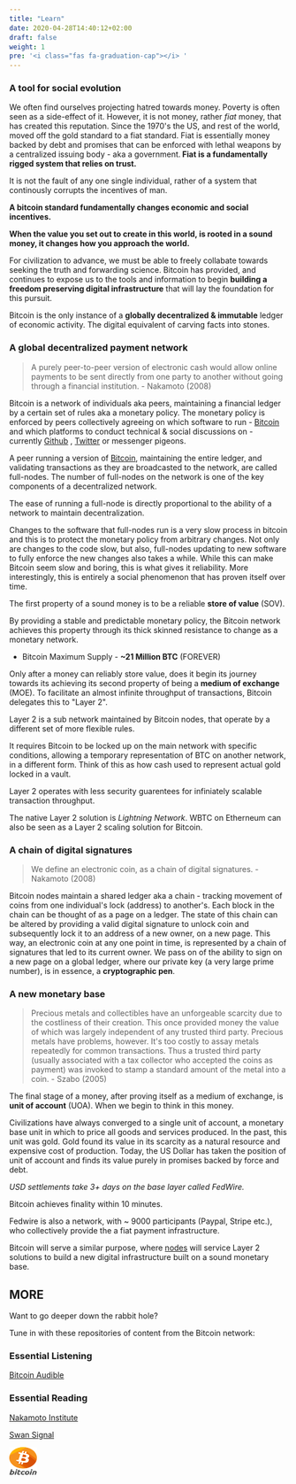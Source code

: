 ```yaml
---
title: "Learn"
date: 2020-04-28T14:40:12+02:00
draft: false
weight: 1
pre: '<i class="fas fa-graduation-cap"></i> '
---
```



### A tool for social evolution

We often find ourselves projecting hatred towards money. Poverty is often seen as a side-effect of it. However, it is not money, rather <em>fiat</em> money, that has created this reputation. Since the 1970's the US, and rest of the world, moved off the gold standard to a fiat standard. Fiat is essentially money backed by debt and promises that can be enforced with lethal weapons by a centralized issuing body - aka a government.<b> Fiat is a fundamentally rigged system that relies on trust.</b> 

It is not the fault of any one single individual, rather of a system that continously corrupts the incentives of man. 

<b>A bitcoin standard fundamentally changes economic and social incentives.</b>

<b>When the value you set out to create in this world, is rooted in a sound money, it changes how you approach the world.</b>

For civilization to advance, we must be able to freely collabate towards seeking the truth and forwarding science. Bitcoin has provided, and continues to expose us to the tools and information to begin <b>building a freedom preserving digital infrastructure</b> that will lay the foundation for this pursuit. 

Bitcoin is the only instance of a <b>globally decentralized & immutable</b> ledger of economic activity. The digital equivalent of </b>carving facts into stones</b>.

### A global decentralized payment network
> A purely peer-to-peer version of electronic cash would allow online payments to be sent directly from one party to another without going through a financial institution. - Nakamoto (2008)

Bitcoin is a network of individuals aka peers, maintaining a financial ledger by a certain set of rules aka a monetary policy. The monetary policy is enforced by peers collectively agreeing on which software to run - [Bitcoin](https://github.com/bitcoin/bitcoin) and which platforms to conduct technical & social discussions on - currently [Github](https://github.com/bitcoin/bitcoin) , [Twitter](https://twitter.com) or messenger pigeons. 

A peer running a version of [Bitcoin](https://github.com/bitcoin/bitcoin), maintaining the entire ledger, and validating transactions as they are broadcasted to the network, are called full-nodes. The number of full-nodes on the network is one of the key components of a decentralized network. 

The ease of running a full-node is directly proportional to the ability of a network to maintain decentralization. 

Changes to the software that full-nodes run is a very slow process in bitcoin and this is to protect the monetary policy from arbitrary changes. Not only are changes to the code slow, but also, full-nodes updating to new software to fully enforce the new changes also takes a while. While this can make Bitcoin seem slow and boring, this is what gives it reliability. More interestingly, this is entirely a social phenomenon that has proven itself over time.

The first property of a sound money is to be a reliable <b>store of value</b> (SOV). 

By providing a stable and predictable monetary policy, the Bitcoin network achieves this property through its thick skinned resistance to change as a monetary network.

- Bitcoin Maximum Supply - <b>~21 Million BTC</b> (FOREVER)

Only after a money can reliably store value, does it begin its journey towards its achieving its second property of being a <b>medium of exchange</b> (MOE). To facilitate an almost infinite throughput of transactions, Bitcoin delegates this to "Layer 2". 

Layer 2 is a sub network maintained by Bitcoin nodes, that operate by a different set of more flexible rules. 

It requires Bitcoin to be locked up on the main network with specific conditions, allowing a temporary representation of BTC on another network, in a different form. Think of this as how cash used to represent actual gold locked in a vault.

Layer 2 operates with less security guarentees for infiniately scalable transaction throughput. 

The native Layer 2 solution is <em>Lightning Network</em>. WBTC on Etherneum can also be seen as a Layer 2 scaling solution for Bitcoin. 

### A chain of digital signatures

> We define an electronic coin, as a chain of digital signatures. - Nakamoto (2008)

Bitcoin nodes maintain a shared ledger aka a chain - tracking movement of coins from one individual's lock (address) to another's. Each block in the chain can be thought of as a page on a ledger. The state of this chain can be altered by providing a valid digital signature to unlock coin and subsequently lock it to an address of a new owner, on a new page. This way, an electronic coin at any one point in time, is represented by a chain of signatures that led to its current owner. We pass on of the ability to sign on a new page on a global ledger, where our private key (a very large prime number), is in essence, a <b>cryptographic pen</b>.

### A new monetary base

> Precious metals and collectibles have an unforgeable scarcity due to the costliness of their creation. This once provided money the value of which was largely independent of any trusted third party. Precious metals have problems, however. It's too costly to assay metals repeatedly for common transactions. Thus a trusted third party (usually associated with a tax collector who accepted the coins as payment) was invoked to stamp a standard amount of the metal into a coin. - Szabo (2005)

The final stage of a money, after proving itself as a medium of exchange, is <b>unit of account</b> (UOA). When we begin to think in this money. 

Civilizations have always converged to a single unit of account, a monetary base unit in which to price all goods and services produced. In the past, this unit was gold. Gold found its value in its scarcity as a natural resource and expensive cost of production. Today, the US Dollar has taken the position of unit of account and finds its value purely in promises backed by force and debt. 

*USD settlements take 3+ days on the base layer called FedWire.*

Bitcoin achieves finality within 10 minutes.

Fedwire is also a network, with ~ 9000 participants (Paypal, Stripe etc.), who collectively provide the a fiat payment infrastructure.

Bitcoin will serve a similar purpose, where [nodes](https://bitnodes.io) will service Layer 2 solutions to build a new digital infrastructure built on a sound monetary base.

## MORE

Want to go deeper down the rabbit hole?

Tune in with these repositories of content from the Bitcoin network:

### Essential Listening

[Bitcoin Audible](https://bitcoinaudible.com/library/)

### Essential Reading

[Nakamoto Institute](https://nakamotoinstitute.org/literature/)

[Swan Signal](https://www.swanbitcoin.com/signal/)

<img src="/images/bitcoin.png" alt="Bitcoin" style="width:50px;height:50px;"/>


